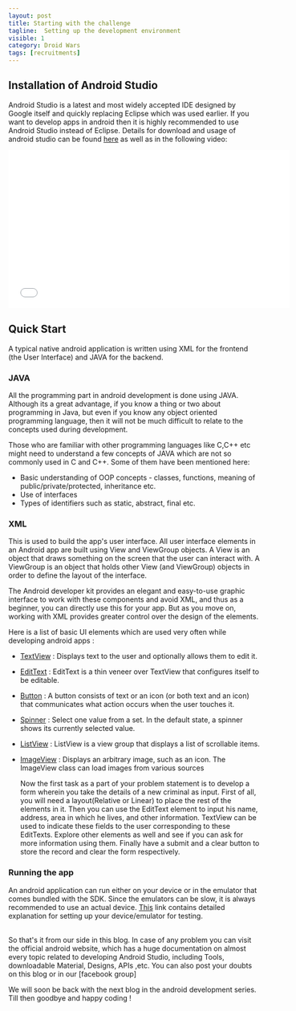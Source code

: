 ```yaml
---
layout: post
title: Starting with the challenge
tagline:  Setting up the development environment
visible: 1
category: Droid Wars
tags: [recruitments]
---
```


## Installation of Android Studio

Android Studio is a latest and most widely accepted IDE designed by Google itself and quickly replacing Eclipse which was used earlier. If you want to develop apps in android then it is highly recommended to use Android Studio instead of Eclipse. Details for download and usage of android studio can be found [here] as well as in the following video:

<center> <iframe width="560" height="315" src="//www.youtube.com/embed/zEsDwzjPJ5c" frameborder="0" allowfullscreen="allowfullscreen"> </iframe> </center>
 
 
## Quick Start

A typical native android application is written using XML for the frontend (the User Interface) and JAVA for the backend.

### JAVA

All the programming part in android development is done using JAVA. Although its a great advantage, if you know a thing or two about programming in Java, but even if you know any object oriented programming language, then it will not be much difficult to relate to the concepts used during development. 
     
Those who are familiar with other programming languages like C,C++ etc might need to understand a few concepts of JAVA which are not so commonly used in C and C++. Some of them have been mentioned here:

* Basic understanding of OOP concepts - classes,  functions, meaning of public/private/protected, inheritance etc.
* Use of interfaces
* Types of identifiers such as static, abstract, final etc.

### XML

This is used to build the app's user interface. All user interface elements in an Android app are built using View and ViewGroup objects. A View is an object that draws something on the screen that the user can interact with. A ViewGroup is an object that holds other View (and ViewGroup) objects in order to define the layout of the interface.
	
The Android developer kit provides an elegant and easy-to-use graphic interface to work with these components and avoid XML, and thus as a beginner, you can directly use this for your app. But as you move on, working with XML provides greater control over the design of the elements.
	
Here is a list of basic UI elements which are used very often while developing android apps :
*  [TextView] :  Displays text to the user and optionally allows them to edit it.
* [EditText] : EditText is a thin veneer over TextView that configures itself to be editable. 
*  [Button] : A button consists of text or an icon (or both text and an icon) that communicates what action occurs when the user touches it.
*  [Spinner] : Select one value from a set. In the default state, a spinner shows its currently selected value.
* [ListView] : ListView is a view group that displays a list of scrollable items. 
* [ImageView] : Displays an arbitrary image, such as an icon. The ImageView class can load images from various sources

	Now the first task as a part of your problem statement is to develop a form wherein you take the details of a new criminal as input. First of all, you will need a layout(Relative or Linear) to place the rest of the elements in it. Then you can use the EditText element to input his name, address, area in which he lives, and other information. TextView can be used to indicate these fields to the user corresponding to these EditTexts. Explore other elements as well and see if you can ask for more information using them.  Finally have a submit and a clear button to store the record and clear the form respectively.

### Running the app
	  
An android application can run either on your device or in the emulator that comes bundled with the SDK. Since the emulators can be slow, it is always recommended to use an actual device. [This] link contains detailed explanation for setting up your device/emulator for testing.
	
<br>
So that's it from our side in this blog. In case of any problem you can visit the official android website, which has a huge documentation on almost every topic related to developing Android Studio, including Tools, downloadable Material, Designs, APIs ,etc. You can also post your doubts on this blog or in our [facebook group] 

We will soon be back with the next blog in the android development series. Till then goodbye and happy coding !
	  
	  
[here]:http://developer.android.com/tools/studio/index.html
[facebook group]:http://fb.com/groups/sdsmobiledevelopment
[TextView]:http://developer.android.com/reference/android/widget/TextView.html
[EditText]:http://developer.android.com/guide/topics/ui/controls/text.html
[Button]:http://developer.android.com/guide/topics/ui/controls/button.html
[Spinner]:http://developer.android.com/guide/topics/ui/controls/spinner.html
[ListView]:http://developer.android.com/guide/topics/ui/layout/listview.html
[ImageView]:http://developer.android.com/reference/android/widget/ImageView.html
[This]:http://developer.android.com/training/basics/firstapp/running-app.html

